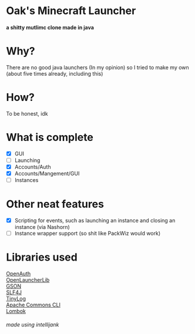 # Oak's Minecraft Launcher
#### a shitty mutlimc clone made in java

# Why?
There are no good java launchers (In my opinion) so I tried to make my own (about five times already, including this)

# How?
To be honest, idk

# What is complete
- [x] GUI
- [ ] Launching
- [x] Accounts/Auth
- [x] Accounts/Mangement/GUI
- [ ] Instances

# Other neat features
- [x] Scripting for events, such as launching an instance and closing an instance (via Nashorn)
- [ ] Instance wrapper support (so shit like PackWiz would work)

# Libraries used
[OpenAuth](https://github.com/Litarvan/OpenAuth)
<br>[OpenLauncherLib](https://github.com/Litarvan/OpenLauncherLib)
<br> [GSON](https://github.com/google/gson)
<br> [SLF4J](https://www.slf4j.org/)
<br> [TinyLog](https://tinylog.org/)
<br> [Apache Commons CLI](https://commons.apache.org/proper/commons-cli/index.html)
<br> [Lombok](https://projectlombok.org/)

###### made using intellijank